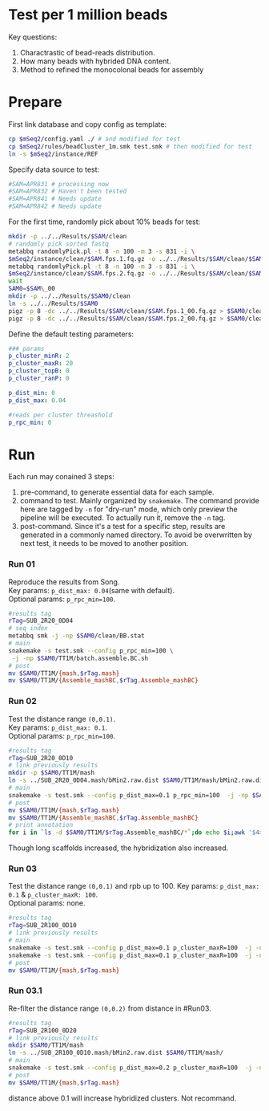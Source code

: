 # Test per 1 million beads
Key questions:
1. Charactrastic of bead-reads distribution.
2. How many beads with hybrided DNA content.
3. Method to refined the monocolonal beads for assembly

# Prepare
First link database and copy config as template:
```bash
cp $mSeq2/config.yaml ./ # and modified for test
cp $mSeq2/rules/beadCluster_1m.smk test.smk # then modified for test
ln -s $mSeq2/instance/REF
```
Specify data source to test:
```bash
#SAM=APR831 # processing now
#SAM=APR832 # Haven't been tested
#SAM=APR841 # Needs update
#SAM=APR842 # Needs update
```
For the first time, randomly pick about 10% beads for test:
```bash
mkdir -p ../../Results/$SAM/clean
# randomly pick sorted fastq
metabbq randomlyPick.pl -t 8 -n 100 -m 3 -s 831 -i \
$mSeq2/instance/clean/$SAM.fps.1.fq.gz -o ../../Results/$SAM/clean/$SAM.fps.1 &
metabbq randomlyPick.pl -t 8 -n 100 -m 3 -s 831 -i \
$mSeq2/instance/clean/$SAM.fps.2.fq.gz -o ../../Results/$SAM/clean/$SAM.fps.2 &
wait
SAM0=$SAM\_00
mkdir -p ../../Results/$SAM0/clean
ln -s ../../Results/$SAM0
pigz -p 8 -dc ../../Results/$SAM/clean/$SAM.fps.1_00.fq.gz > $SAM0/clean/fastp.sort.1.fq &
pigz -p 8 -dc ../../Results/$SAM/clean/$SAM.fps.2_00.fq.gz > $SAM0/clean/fastp.sort.2.fq &
```
Define the default testing parameters:
```yaml
### params
p_cluster_minR: 2
p_cluster_maxR: 20
p_cluster_topB: 0
p_cluster_ranP: 0

p_dist_min: 0
p_dist_max: 0.04

#reads per cluster threashold
p_rpc_min: 0
```
# Run
Each run may conained 3 steps:
1. pre-command, to generate essential data for each sample.
2. command to test.  Mainly organized by `snakemake`. The command provide here are tagged by `-n` for "dry-run" mode, which only preview the pipeline will be executed. To actually run it, remove the `-n` tag.
3. post-command. Since it's a test for a specific step, results are generated in a commonly named directory. To avoid be overwritten by next test, it needs to be moved to another position.

### Run 01
Reproduce the results from Song.  
Key params: `p_dist_max: 0.04`(same with default).  
Optional params: `p_rpc_min=100`.
```bash
#results tag
rTag=SUB_2R20_0D04
# seq index
metabbq smk -j -np $SAM0/clean/BB.stat
# main
snakemake -s test.smk --config p_rpc_min=100 \
 -j -np $SAM0/TT1M/batch.assemble.BC.sh
# post
mv $SAM0/TT1M/{mash,$rTag.mash}
mv $SAM0/TT1M/{Assemble_mashBC,$rTag.Assemble_mashBC}
```

### Run 02
Test the distance range `(0,0.1)`.  
Key params: `p_dist_max: 0.1`.  
Optional params: `p_rpc_min=100`.
```bash
#results tag
rTag=SUB_2R20_0D10
# link previously results
mkdir -p $SAM0/TT1M/mash
ln -s ../SUB_2R20_0D04.mash/bMin2.raw.dist $SAM0/TT1M/mash/bMin2.raw.dist
# main
snakemake -s test.smk --config p_dist_max=0.1 p_rpc_min=100  -j -np $SAM0/TT1M/batch.assemble.BC.sh
# post
mv $SAM0/TT1M/{mash,$rTag.mash}
mv $SAM0/TT1M/{Assemble_mashBC,$rTag.Assemble_mashBC}
# print annotation
for i in `ls -d $SAM0/TT1M/$rTag.Assemble_mashBC/*`;do echo $i;awk '$4>999{print}'t $i/scaffolds.F.BLAST.tax.blast6.anno.best|column -t;done
```
Though long scaffolds increased, the hybridization also increased.

### Run 03
Test the distance range `(0,0.1)` and rpb up to 100.
Key params: `p_dist_max: 0.1` & `p_cluster_maxR: 100`.  
Optional params: none.
```bash
#results tag
rTag=SUB_2R100_0D10
# link previously results
# main
snakemake -s test.smk --config p_dist_max=0.1 p_cluster_maxR=100  -j -np $SAM0/TT1M/mash/bMin2.bc.tree.target.cluster.main
snakemake -s test.smk --config p_dist_max=0.1 p_cluster_maxR=100  -j -np $SAM0/TT1M/batch.assemble.BC.sh
# post
mv $SAM0/TT1M/{mash,$rTag.mash}
```

### Run 03.1
Re-filter the distance range `(0,0.2)` from distance in #Run03.
```bash
#results tag
rTag=SUB_2R100_0D20
# link previously results
mkdir $SAM0/TT1M/mash
ln -s ../SUB_2R100_0D10.mash/bMin2.raw.dist $SAM0/TT1M/mash/
# main
snakemake -s test.smk --config p_dist_max=0.2 p_cluster_maxR=100  -j -np $SAM0/TT1M/mash/bMin2.bc.tree.target.cluster.main
# post
mv $SAM0/TT1M/{mash,$rTag.mash}
```
distance above 0.1 will increase hybridized clusters. Not recommand.
